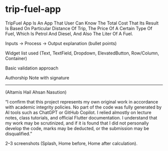 # trip-fuel-app
TripFuel App Is An App That User Can Know The Total Cost That Its Result Is Based On Particular Distance Of Trip, The Price Of A Certain Type Of Fuel, Which Is Petrol And Diesel, And Also The Liter Of A Fuel.

Inputs → Process → Output explanation (bullet points)

Widget list used (Text, TextField, Dropdown, ElevatedButton, Row/Column, Container)

Basic validation approach

Authorship Note with signature 

_________________________________
(Altamis Hail Ahsan Nasution)

“I confirm that this project represents my own original work in accordance with academic integrity policies. No part of the code was fully generated by AI tools such as ChatGPT or GitHub Copilot. I relied almostly on lecture notes, class tutorials, and official Flutter documentation. I understand that my work may be scrutinized, and if it is found that I did not personally develop the code, marks may be deducted, or the submission may be disqualified.”

2–3 screenshots (Splash, Home before, Home after calculation).
